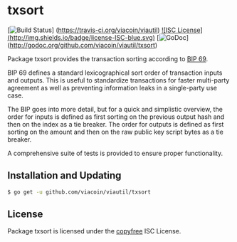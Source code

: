 txsort
======

[![Build Status](http://img.shields.io/travis/viacoin/viautil.svg)]
(https://travis-ci.org/viacoin/viautil) [![ISC License]
(http://img.shields.io/badge/license-ISC-blue.svg)](http://copyfree.org)
[![GoDoc](http://img.shields.io/badge/godoc-reference-blue.svg)]
(http://godoc.org/github.com/viacoin/viautil/txsort)

Package txsort provides the transaction sorting according to [BIP 69](https://github.com/viacoin/bips/blob/master/bip-0069.mediawiki).

BIP 69 defines a standard lexicographical sort order of transaction inputs and
outputs.  This is useful to standardize transactions for faster multi-party
agreement as well as preventing information leaks in a single-party use case.

The BIP goes into more detail, but for a quick and simplistic overview, the
order for inputs is defined as first sorting on the previous output hash and
then on the index as a tie breaker.  The order for outputs is defined as first
sorting on the amount and then on the raw public key script bytes as a tie
breaker.

A comprehensive suite of tests is provided to ensure proper functionality.

## Installation and Updating

```bash
$ go get -u github.com/viacoin/viautil/txsort
```

## License

Package txsort is licensed under the [copyfree](http://copyfree.org) ISC
License.
